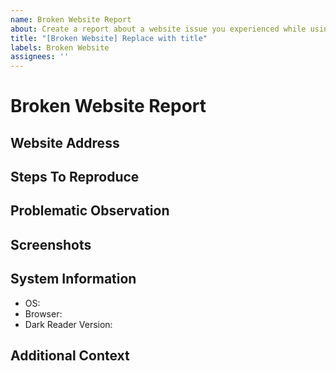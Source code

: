 ```yaml
---
name: Broken Website Report
about: Create a report about a website issue you experienced while using Dark Reader.
title: "[Broken Website] Replace with title"
labels: Broken Website
assignees: ''
---
```


<!--
  ⚠⚠ Do not delete this issue template or your issue will be ignored! ⚠⚠
  Thank you for taking the time to report a bug.
  First, please check:
  - Can the issue be reproduced in a fresh browser profile?
  - Is there an existing issue about this?
  Please fill out every section of this report, removing any that are not needed.
  Finally, place a brief description in the title of this report.
-->

# Broken Website Report

## Website Address
<!-- Provide the website address. -->

## Steps To Reproduce
<!-- Provide steps to reproduce the problem, which will allow us to troubleshoot this website issue. -->
<!--
Here is an example:
- Go to example.com.
- Hover over the example button.
-->

## Problematic Observation
<!-- Provide a clear and concise description of the malfunction. -->

## Screenshots
<!-- If applicable, add screenshots to help explain this website issue. -->

## System Information
<!--
  Specify the browser name and version as well as the Dark Reader version you are using.
  Please do an online search for help if you are not familiar with how to get this information.
-->

- OS: <!-- e.g. Windows, macOS, Linux -->
- Browser: <!-- e.g. Chrome 91, Firefox 90, Edge 91, Safari 14 -->
- Dark Reader Version: <!-- e.g. 4.9.34 -->

## Additional Context
<!-- Provide any additional information about this website issue. -->
